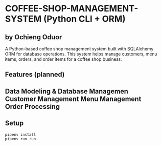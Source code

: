 # COFFEE-SHOP-MANAGEMENT-SYSTEM (Python CLI + ORM)
## by Ochieng Oduor
A Python-based coffee shop management system built with SQLAlchemy ORM for database operations. This system helps manage customers, menu items, orders, and order items for a coffee shop business.
## Features (planned)
Data Modeling & Database Managemen
Customer Management
Menu Management
Order Processing
-

## Setup
```bash
pipenv install
pipenv run run